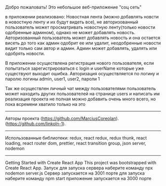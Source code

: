 Добро пожаловать!
Это небольшое веб-приложение "соц сеть"

в приложении реализовано:
Новостная лента (можно добавлять новсти в новостную ленту и их будут видеть все), не авторизованный пользователь может просматривать новостную ленту(только новости одобренные админом), однако не может добавлять новость. Авторизованный пользователь может добавлять новость и она остается висеть до того как админ одобрит ее или удалит, неодобренные новости видит только сам автор и админ. Админ может добавлять, удалять или одобрять новости.

В приложении осуществлена регистрация нового пользователя, если попытаться зарегистрироваться с login и userName которые уже существуют выходит ошибка. Авторизация осуществляется по логину и паролю
логины admin, user1, user2, пароли 1

Так же осуществлен личный чат между пользователями пользователь может находить других пользователей на странице users и написать им
реализация проекта не полная можно добавить очень много всего, но пока всремени хватило только на это
________________________________________
Авторы проекта 
(https://github.com/MarciusCoreolan).
(https://github.com/linkoln-1).

________________________________________
Использованные библиотеки:
redux, react redux, redux thunk, react loading, react router dom, prettier, react transition group, json server, nodemon
________________________________________
Getting Started with Create React App
This project was bootstrapped with Create React App.
Запуск
для запуска сервера наберите команду
npx nodemon server.js
Сервер запускается на 3001 порте
для запуска наберите команду
npm start
приложение запускается на 3000 порте


